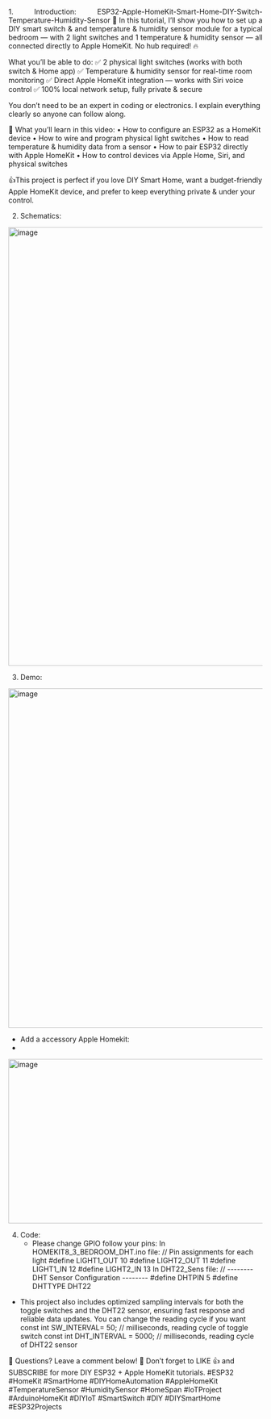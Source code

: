 <p align="justify">
1. Introduction: ESP32-Apple-HomeKit-Smart-Home-DIY-Switch-Temperature-Humidity-Sensor
🚀 In this tutorial, I’ll show you how to set up a DIY smart switch &amp; and temperature &amp; humidity sensor module for a typical bedroom — with 2 light switches and 1 temperature &amp; humidity sensor — all connected directly to Apple HomeKit. No hub required! 🔥

What you’ll be able to do:
✅ 2 physical light switches (works with both switch & Home app)
✅ Temperature & humidity sensor for real-time room monitoring
✅ Direct Apple HomeKit integration — works with Siri voice control
✅ 100% local network setup, fully private & secure

You don’t need to be an expert in coding or electronics. I explain everything clearly so anyone can follow along.

📌 What you’ll learn in this video:
• How to configure an ESP32 as a HomeKit device
• How to wire and program physical light switches
• How to read temperature & humidity data from a sensor
• How to pair ESP32 directly with Apple HomeKit
• How to control devices via Apple Home, Siri, and physical switches

👍This project is perfect if you love DIY Smart Home, want a budget-friendly Apple HomeKit device, and prefer to keep everything private & under your control.

2. Schematics:
<img width="865" height="870" alt="image" src="https://github.com/user-attachments/assets/8b9ebcf7-0ed7-4ccd-b72c-e762525205af" />

3. Demo:
<img width="842" height="673" alt="image" src="https://github.com/user-attachments/assets/239fd733-9cd0-4a1a-89f8-86effe944a5d" />

- Add a accessory Apple Homekit:
- 
<img width="679" height="326" alt="image" src="https://github.com/user-attachments/assets/7e2f6afb-1d61-4c33-bb11-42beaa00e51a" />


4. Code:
   - Please change GPIO follow your pins:
     In HOMEKIT8_3_BEDROOM_DHT.ino file: 
     // Pin assignments for each light
        #define LIGHT1_OUT 10
        #define LIGHT2_OUT 11
        #define LIGHT1_IN   12
        #define LIGHT2_IN   13
     In DHT22_Sens file:
     // -------- DHT Sensor Configuration --------
        #define DHTPIN 5
        #define DHTTYPE DHT22
  - This project also includes optimized sampling intervals for both the toggle switches and the DHT22 sensor, ensuring fast response and reliable data updates. You can change the reading cycle if you want
     const int SW_INTERVAL= 50;  // milliseconds, reading cycle of toggle switch
     const int DHT_INTERVAL = 5000;  // milliseconds, reading cycle of DHT22 sensor

</p>
💬 Questions? Leave a comment below!
🔔 Don’t forget to LIKE 👍 and SUBSCRIBE for more DIY ESP32 + Apple HomeKit tutorials.
#ESP32 #HomeKit #SmartHome #DIYHomeAutomation #AppleHomeKit #TemperatureSensor #HumiditySensor #HomeSpan #IoTProject #ArduinoHomeKit #DIYIoT #SmartSwitch #DIY #DIYSmartHome #ESP32Projects
